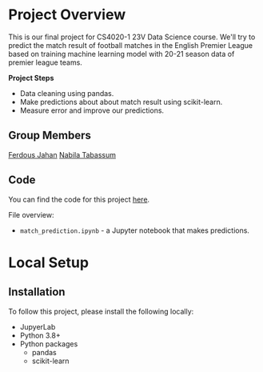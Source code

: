 # Project Overview

This is our final project for CS4020-1 23V Data Science course. We'll try to predict the match result of football matches in the English Premier League based on training machine learning model with 20-21 season data of premier league teams.  

**Project Steps**
 
* Data cleaning using pandas.
* Make predictions about about match result using scikit-learn.
* Measure error and improve our predictions.


## Group Members

[Ferdous Jahan](ferdousjahan2@gmail.com)
[Nabila Tabassum](nabilatabassum147@gmail.com)
## Code

You can find the code for this project [here](https://github.com/Ferdous-Jahan/CS4020-1_23V_Data_Science_Project).

File overview:

* `match_prediction.ipynb` - a Jupyter notebook that makes predictions.

# Local Setup

## Installation

To follow this project, please install the following locally:

* JupyerLab
* Python 3.8+
* Python packages
    * pandas
    * scikit-learn

